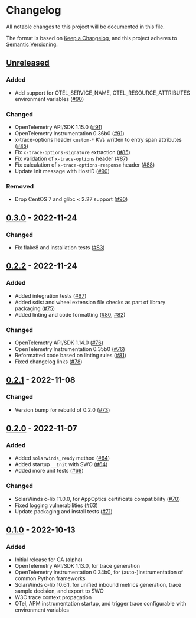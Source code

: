 # Changelog
All notable changes to this project will be documented in this file.

The format is based on [Keep a Changelog](https://keepachangelog.com/en/1.0.0/),
and this project adheres to [Semantic Versioning](https://semver.org/spec/v2.0.0.html).

## [Unreleased](https://github.com/appoptics/solarwinds-apm-python/compare/rel-0.3.0...HEAD)
### Added
- Add support for OTEL_SERVICE_NAME, OTEL_RESOURCE_ATTRIBUTES environment variables ([#90](https://github.com/appoptics/solarwinds-apm-python/pull/90))

### Changed
- OpenTelemetry API/SDK 1.15.0 ([#91](https://github.com/appoptics/solarwinds-apm-python/pull/76))
- OpenTelemetry Instrumentation 0.36b0 ([#91](https://github.com/appoptics/solarwinds-apm-python/pull/76))
- x-trace-options header `custom-*` KVs written to entry span attributes ([#85](https://github.com/appoptics/solarwinds-apm-python/pull/85))
- Fix `x-trace-options-signature` extraction ([#85](https://github.com/appoptics/solarwinds-apm-python/pull/85))
- Fix validation of `x-trace-options` header ([#87](https://github.com/appoptics/solarwinds-apm-python/pull/87))
- Fix calculation of `x-trace-options-response` header ([#88](https://github.com/appoptics/solarwinds-apm-python/pull/88))
- Update Init message with HostID ([#90](https://github.com/appoptics/solarwinds-apm-python/pull/90))

### Removed
- Drop CentOS 7 and glibc < 2.27 support ([#90](https://github.com/appoptics/solarwinds-apm-python/pull/90))

## [0.3.0](https://github.com/appoptics/solarwinds-apm-python/releases/tag/rel-0.3.0) - 2022-11-24
### Changed
- Fix flake8 and installation tests ([#83](https://github.com/appoptics/solarwinds-apm-python/pull/83))

## [0.2.2](https://github.com/appoptics/solarwinds-apm-python/releases/tag/rel-0.2.2) - 2022-11-24
### Added
- Added integration tests ([#67](https://github.com/appoptics/solarwinds-apm-python/pull/67))
- Added sdist and wheel extension file checks as part of library packaging ([#75](https://github.com/appoptics/solarwinds-apm-python/pull/75))
- Added linting and code formatting ([#80](https://github.com/appoptics/solarwinds-apm-python/pull/80), [#82](https://github.com/appoptics/solarwinds-apm-python/pull/82))

### Changed
- OpenTelemetry API/SDK 1.14.0 ([#76](https://github.com/appoptics/solarwinds-apm-python/pull/76))
- OpenTelemetry Instrumentation 0.35b0 ([#76](https://github.com/appoptics/solarwinds-apm-python/pull/76))
- Reformatted code based on linting rules ([#81](https://github.com/appoptics/solarwinds-apm-python/pull/81))
- Fixed changelog links ([#78](https://github.com/appoptics/solarwinds-apm-python/pull/78))

## [0.2.1](https://github.com/appoptics/solarwinds-apm-python/releases/tag/rel-0.2.1) - 2022-11-08
### Changed
- Version bump for rebuild of 0.2.0 ([#73](https://github.com/appoptics/solarwinds-apm-python/pull/73))

## [0.2.0](https://github.com/appoptics/solarwinds-apm-python/releases/tag/rel-0.2.0) - 2022-11-07
### Added
- Added `solarwinds_ready` method ([#64](https://github.com/appoptics/solarwinds-apm-python/pull/64))
- Added startup `__Init` with SWO ([#64](https://github.com/appoptics/solarwinds-apm-python/pull/64))
- Added more unit tests ([#68](https://github.com/appoptics/solarwinds-apm-python/pull/68))

### Changed
- SolarWinds c-lib 11.0.0, for AppOptics certificate compatibility ([#70](https://github.com/appoptics/solarwinds-apm-python/pull/70))
- Fixed logging vulnerabilities ([#63](https://github.com/appoptics/solarwinds-apm-python/pull/63))
- Update packaging and install tests ([#71](https://github.com/appoptics/solarwinds-apm-python/pull/71))

## [0.1.0](https://github.com/appoptics/solarwinds-apm-python/releases/tag/rel-0.1.0) - 2022-10-13
### Added
- Initial release for GA (alpha)
- OpenTelemetry API/SDK 1.13.0, for trace generation
- OpenTelemetry Instrumentation 0.34b0, for (auto-)instrumentation of common Python frameworks
- SolarWinds c-lib 10.6.1, for unified inbound metrics generation, trace sample decision, and export to SWO
- W3C trace context propagation
- OTel, APM instrumentation startup, and trigger trace configurable with environment variables
